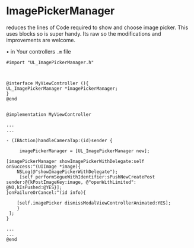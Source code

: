 ImagePickerManager
==================

reduces the lines of Code required to show and choose image picker. This uses blocks so is super handy. Its raw so the modifications and improvements are welcome.


• in Your controllers `.m` file

    #import "UL_ImagePickerManager.h"



    @interface MyViewController (){
    UL_ImagePickerManager *imagePickerManager;
    }
    @end
    
    
    @implementation MyViewController
    
    ...
    ...
    
    - (IBAction)handleCameraTap:(id)sender {
    
         imagePickerManager = [UL_ImagePickerManager new];
    
    [imagePickerManager showImagePickerWithDelegate:self onSuccess:^(UIImage *image){
        NSLog(@"showImagePickerWithDelegate");
         [self performSegueWithIdentifier:sPushNewCreatePost sender:@{kPostImageKey:image, @"openWithLimited": @NO,kIsPushed:@YES}];
    }onFailureOrCancel:^(id info){
    
        [self.imagePicker dismissModalViewControllerAnimated:YES];
        }
     ];   
    }
    
    ...
    ...
    @end
